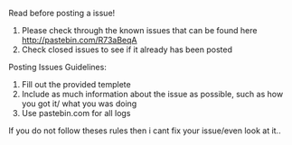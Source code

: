 Read before posting a issue!
  1. Please check through the known issues that can be found here http://pastebin.com/R73aBeqA
  2. Check closed issues to see if it already has been posted

Posting Issues Guidelines:
  1. Fill out the provided templete
  2. Include as much information about the issue as possible, such as how you got it/ what you was doing
  3. Use pastebin.com for all logs

If you do not follow theses rules then i cant fix your issue/even look at it..

